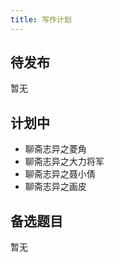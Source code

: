 ```yaml
---
title: 写作计划
---
```


## 待发布 ##

暂无

## 计划中 ##

- 聊斋志异之菱角
- 聊斋志异之大力将军
- 聊斋志异之聂小倩
- 聊斋志异之画皮

## 备选题目 ##

暂无
